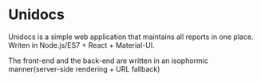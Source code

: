 Unidocs
=======

Unidocs is a simple web application that maintains all reports in one place. Writen in Node.js/ES7 + React + Material-UI.

The front-end and the back-end are written in an isophormic manner(server-side rendering + URL fallback)
